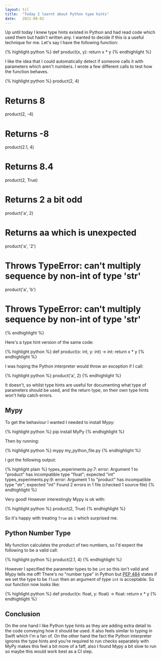 ```yaml
---
layout: til
title:  "Today I learnt about Python type hints"
date:   2021-08-02
---
```


Up until today I knew type hints existed in Python and had read code which used them but hadn't written any. I wanted to decide if this is a useful technique for me. Let's say I have the following function:

{% highlight python %}
def product(x, y):
    return x * y
{% endhighlight %}

I like the idea that I could automatically detect if someone calls it with parameters which aren't numbers. I wrote a few different calls to test how the function behaves.

{% highlight python %}
product(2, 4)
# Returns 8

product(2, -4)
# Returns -8

product(2.1, 4)
# Returns 8.4

product(2, True)
# Returns 2 a bit odd

product('a', 2)
# Returns aa which is unexpected

product('a', '2')
# Throws TypeError: can't multiply sequence by non-int of type 'str'

product('a', 'b')
# Throws TypeError: can't multiply sequence by non-int of type 'str'
{% endhighlight %}

Here's a type hint version of the same code:

{% highlight python %}
def product(x: int, y: int) -> int:
    return x * y
{% endhighlight %}

I was hoping the Python interpreter would throw an exception if I call:

{% highlight python %}
product('a', 2)
{% endhighlight %}

It doesn't, so whilst type hints are useful for documenting what type of parameters should be used, and the return type, on their own type hints won't help catch errors.

Mypy
----
To get the behaviour I wanted I needed to install Mypy:

{% highlight python %}
pip install MyPy
{% endhighlight %}

Then by running:

{% highlight python %}
mypy my_python_file.py
{% endhighlight %}

I got the following output:

{% highlight plain %}
types_experiments.py:7: error: Argument 1 to "product" has incompatible type "float"; expected "int"
types_experiments.py:9: error: Argument 1 to "product" has incompatible type "str"; expected "int"
Found 2 errors in 1 file (checked 1 source file)
{% endhighlight %}

Very good! However interestingly Mypy is ok with:

{% highlight python %}
product(2, True)
{% endhighlight %}

So it's happy with treating `True` as `1` which surprised me.

Python Number Type
------------------
My function calculates the product of two numbers, so I'd expect the following to be a valid call:

{% highlight python %}
product(2.1, 4)
{% endhighlight %}

However I specified the parameter types to be `int` so this isn't valid and Mypy tells me off! There's no "number type" in Python but [PEP 484](https://www.python.org/dev/peps/pep-0484/#the-numeric-tower) states if we set the type to be `float` then an argument of type `int` is acceptable. So our function now looks like:

{% highlight python %}
def product(x: float, y: float) -> float:
    return x * y
{% endhighlight %}


Conclusion
----------
On the one hand I like Python type hints as they are adding extra detail to the code conveying how it should be used. It also feels similar to typing in Swift which I'm a fan of. On the other hand the fact the Python interpreter ignores the type hints and you're required to run checks separately with MyPy makes this feel a bit more of a faff, also I found Mypy a bit slow to run so maybe this would work best as a CI step.